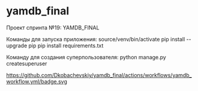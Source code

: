 # yamdb_final
Проект спринта №19: YAMDB_FINAL

Команды для запуска приложения:
    source/venv/bin/activate
    pip install --upgrade pip
    pip install requirements.txt

Команду для создания суперпользователя:
    python manage.py createsuperuser




https://github.com/Dkobachevskiy/yamdb_final/actions/workflows/yamdb_workflow.yml/badge.svg
